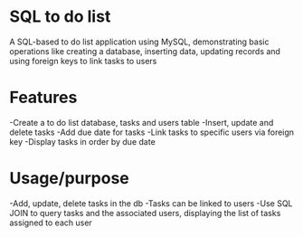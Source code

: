 # SQL to do list

A SQL-based to do list application using MySQL, demonstrating basic operations like creating a database, inserting data, updating records and using foreign keys to link tasks to users

# Features

-Create a to do list database, tasks and users table
-Insert, update and delete tasks
-Add due date for tasks
-Link tasks to specific users via foreign key
-Display tasks in order by due date

# Usage/purpose

-Add, update, delete tasks in the db
-Tasks can be linked to users
-Use SQL JOIN to query tasks and the associated users, displaying the list of tasks assigned to each user

